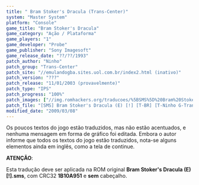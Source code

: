 ```yaml
---
title: " Bram Stoker's Dracula (Trans-Center)"
system: "Master System"
platform: "Console"
game_title: "Bram Stoker's Dracula"
game_category: "Ação / Plataforma"
game_players: "1"
game_developer: "Probe"
game_publisher: "Sony Imagesoft"
game_release_date: "??/??/1993"
patch_author: "Ninho"
patch_group: "Trans-Center"
patch_site: "//emulandogba.sites.uol.com.br/index2.html (inativo)"
patch_version: "???"
patch_release: "11/01/2003 (provavelmente)"
patch_type: "IPS"
patch_progress: "100%"
patch_images: ["//img.romhackers.org/traducoes/%5BSMS%5D%20Bram%20Stoker's%20Dracula%20-%20Trans-Center%20-%201.png","//img.romhackers.org/traducoes/%5BSMS%5D%20Bram%20Stoker's%20Dracula%20-%20Trans-Center%20-%202.png","//img.romhackers.org/traducoes/%5BSMS%5D%20Bram%20Stoker's%20Dracula%20-%20Trans-Center%20-%203.png"]
patch_file: "[SMS] Bram Stoker's Dracula (E) [!] [T-BR] [T-Ninho G-Trans-Center] [A-2003].zip"
modified_date: "2009/03/08"
---
```

Os poucos textos do jogo estão traduzidos, mas não estão acentuados, e nenhuma mensagem em forma de gráfico foi editada. Embora o autor informe que todos os textos do jogo estão traduzidos, nota-se alguns elementos ainda em inglês, como a tela de continue.

<b>ATENÇÃO</b>:

Esta tradução deve ser aplicada na ROM original <b>Bram Stoker's Dracula (E) [!].sms</b>, com CRC32 <b>1B10A951</b> e <b>sem</b> cabeçalho.
